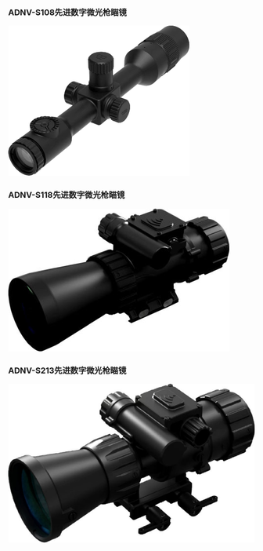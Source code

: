 ### ADNV-S108先进数字微光枪瞄镜
![](../pics/渲染图/S108.png)

### ADNV-S118先进数字微光枪瞄镜
![](../pics/渲染图/S118.png)
### ADNV-S213先进数字微光枪瞄镜
![](../pics/渲染图/S213.png)
